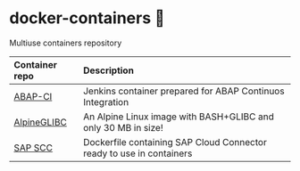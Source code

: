 # docker-containers :truck:
Multiuse containers repository

Container repo              | Description                                                                    | 
:---------------------------|:-------------------------------------------------------------------------------|
[ABAP-CI](abap-ci)          | Jenkins container prepared for ABAP Continuos Integration                      |
[AlpineGLIBC](alpine-glibc) | An Alpine Linux image with BASH+GLIBC and only 30 MB in size!                  |
[SAP SCC](sap-scc)          | Dockerfile containing SAP Cloud Connector ready to use in containers           |
